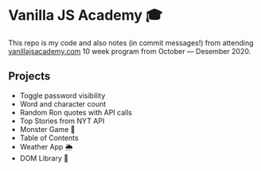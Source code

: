 # Vanilla JS Academy 🎓

This repo is my code and also notes (in commit messages!) from attending [vanillajsacademy.com](https://vanillajsacademy.com/) 10 week program from October — Desember 2020.

## Projects

- Toggle password visibility
- Word and character count
- Random Ron quotes with API calls
- Top Stories from NYT API
- Monster Game 👾
- Table of Contents
- Weather App 🌦
- DOM Library 🧰

